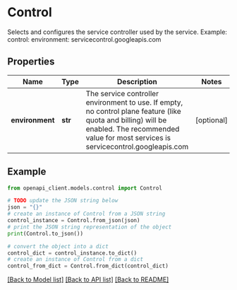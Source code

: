 # Control

Selects and configures the service controller used by the service. Example: control: environment: servicecontrol.googleapis.com

## Properties

Name | Type | Description | Notes
------------ | ------------- | ------------- | -------------
**environment** | **str** | The service controller environment to use. If empty, no control plane feature (like quota and billing) will be enabled. The recommended value for most services is servicecontrol.googleapis.com | [optional] 

## Example

```python
from openapi_client.models.control import Control

# TODO update the JSON string below
json = "{}"
# create an instance of Control from a JSON string
control_instance = Control.from_json(json)
# print the JSON string representation of the object
print(Control.to_json())

# convert the object into a dict
control_dict = control_instance.to_dict()
# create an instance of Control from a dict
control_from_dict = Control.from_dict(control_dict)
```
[[Back to Model list]](../README.md#documentation-for-models) [[Back to API list]](../README.md#documentation-for-api-endpoints) [[Back to README]](../README.md)


